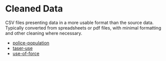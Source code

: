 # Cleaned Data

CSV files presenting data in a more usable format than the source data.  Typically converted from spreadsheets or pdf files, with minimal formatting and other cleaning where necessary.

- [police-population](police-population)
- [taser-use](taser-use)
- [use-of-force](use-of-force)